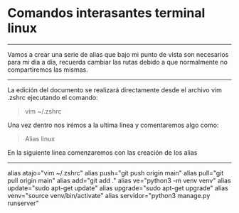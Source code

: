 #  Comandos interasantes terminal linux

------------

Vamos a crear una serie de alias que bajo mi punto de vista son necesarios para mi día a día, recuerda cambiar las rutas debido a que normalmente no compartiremos las mismas. 

------------

La edición del documento se realizará directamente desde el archivo vim .zshrc ejecutando el comando: 

> vim ~/.zshrc  

Una vez dentro nos irémos a la ultima linea y comentaremos algo como: 

> Alias linux

En la siguiente linea comenzaremos con las creación de los alias

------------

alias atajo="vim ~/.zshrc"
alias push="git push origin main"
alias pull="git pull origin main"
alias add="git add ."
alias ve="python3 -m venv venv"
alias update="sudo apt-get update"
alias upgrade="sudo apt-get upgrade"
alias venv="source venv/bin/activate"
alias servidor="python3 manage.py runserver"

